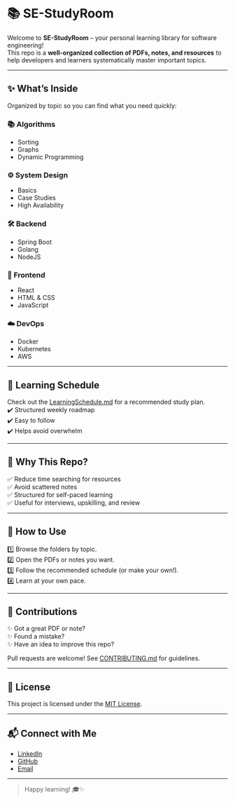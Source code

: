 # 📚 SE-StudyRoom

Welcome to **SE-StudyRoom** – your personal learning library for software engineering!  
This repo is a **well-organized collection of PDFs, notes, and resources** to help developers and learners systematically master important topics.

---

## ✨ What’s Inside

Organized by topic so you can find what you need quickly:

### 📚 Algorithms
- Sorting
- Graphs
- Dynamic Programming

### ⚙️ System Design
- Basics
- Case Studies
- High Availability

### 🛠️ Backend
- Spring Boot
- Golang
- NodeJS

### 🎨 Frontend
- React
- HTML & CSS
- JavaScript

### ☁️ DevOps
- Docker
- Kubernetes
- AWS

---

## 📜 Learning Schedule

Check out the [LearningSchedule.md](./LearningSchedule.md) for a recommended study plan.  
✔️ Structured weekly roadmap  
✔️ Easy to follow  
✔️ Helps avoid overwhelm

---

## 🌟 Why This Repo?

✅ Reduce time searching for resources  
✅ Avoid scattered notes  
✅ Structured for self-paced learning  
✅ Useful for interviews, upskilling, and review

---

## 🚀 How to Use

1️⃣ Browse the folders by topic.  
2️⃣ Open the PDFs or notes you want.  
3️⃣ Follow the recommended schedule (or make your own!).  
4️⃣ Learn at your own pace.

---

## 🤝 Contributions

✨ Got a great PDF or note?  
✨ Found a mistake?  
✨ Have an idea to improve this repo?

Pull requests are welcome! See [CONTRIBUTING.md](./CONTRIBUTING.md) for guidelines.

---

## 📄 License

This project is licensed under the [MIT License](./LICENSE).

---

## 📬 Connect with Me

- [LinkedIn](https://www.linkedin.com/in/ayush-rajput-17301a195/)
- [GitHub](https://github.com/a-raj14)
- [Email](mailto:ayush.rajput1410@gmail.com)

---

> Happy learning! 🎓✨
